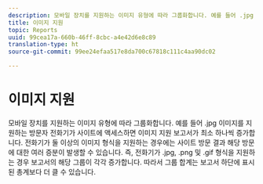 ```yaml
---
description: 모바일 장치를 지원하는 이미지 유형에 따라 그룹화합니다. 예를 들어 .jpg 이미지를 지원하는 방문자 전화기가 사이트에 액세스하면 이미지 지원 보고서가 최소 하나씩 증가합니다. 전화기가 둘 이상의 이미지 형식을 지원하는 경우에는 사이트 방문 결과 해당 방문에 대한 여러 증분이 발생할 수 있습니다. 즉, 전화기가 .jpg, .png 및 .gif 형식을 지원하는 경우 보고서의 해당 그룹이 각각 증가합니다. 따라서 그룹 합계는 보고서 하단에 표시된 총계보다 더 클 수 있습니다.
title: 이미지 지원
topic: Reports
uuid: 99cea17a-660b-46ff-8cbc-a4e42d6e8c89
translation-type: ht
source-git-commit: 99ee24efaa517e8da700c67818c111c4aa90dc02

---
```



# 이미지 지원

모바일 장치를 지원하는 이미지 유형에 따라 그룹화합니다. 예를 들어 .jpg 이미지를 지원하는 방문자 전화기가 사이트에 액세스하면 이미지 지원 보고서가 최소 하나씩 증가합니다. 전화기가 둘 이상의 이미지 형식을 지원하는 경우에는 사이트 방문 결과 해당 방문에 대한 여러 증분이 발생할 수 있습니다. 즉, 전화기가 .jpg, .png 및 .gif 형식을 지원하는 경우 보고서의 해당 그룹이 각각 증가합니다. 따라서 그룹 합계는 보고서 하단에 표시된 총계보다 더 클 수 있습니다.

